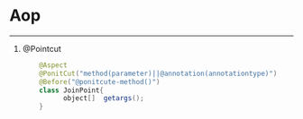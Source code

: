 <!--
 * @Descripttion: 
 * @version: 
 * @Author: fuanlei
 * @Date: 2019-10-25 14:47:21
 * @LastEditors: fuanlei
 * @LastEditTime: 2019-10-25 14:52:24
 -->
# Aop
----
1. @Pointcut

   ``` java
       @Aspect
       @PonitCut("method(parameter)||@annotation(annotationtype)")
       @Before("@ponitcute-method()")
       class JoinPoint{
             object[]  getargs();
       }
   ```